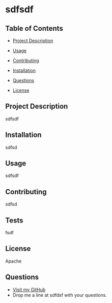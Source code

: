 # sdfsdf

## Table of Contents


- [Project Description](#project-description)

- [Usage](#usage)

- [Contributing](#contributing)

- [Installation](#installation)

- [Questions](#questions)

- [License](#license)


## Project Description
sdfsdf


## Installation
sdfsd


## Usage
sdfsdf


## Contributing
sdfsd


## Tests
fsdf


## License
Apache


## Questions
- [Visit my GitHub](https://github.com/OvernightSolo)
- Drop me a line at sdfdsf with your questions.
  